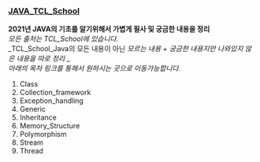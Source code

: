 ### [JAVA_TCL_School](http://www.tcpschool.com/java/intro)


__2021년 JAVA의 기초를 알기위해서 가볍게 필사 및 궁금한 내용을 정리__ </br>
_모든 출처는 TCL_School에 있습니다._ </br>
_TCL_School_Java의 모든 내용이 아닌 *모르는 내용* + *궁금한 내용지만 나와있지 않은 내용을 따로 정리* _</br>
_아래의 목차 링크를 통해서 원하시는 곳으로 이동가능합니다._

1. Class
2. Collection_framework
3. Exception_handling
4. Generic
5. Inheritance
6. Memory_Structure
7. Polymorphism
8. Stream
9. Thread



